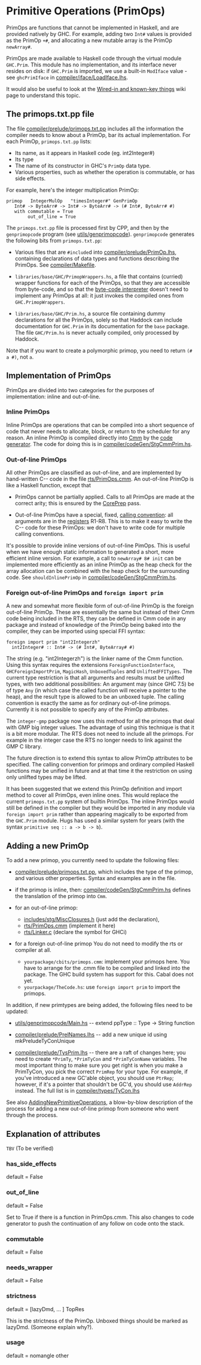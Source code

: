 # Primitive Operations (PrimOps)


PrimOps are functions that cannot be implemented in Haskell, and are provided natively by GHC.  For example, adding two `Int#` values is provided as the PrimOp `+#`, and allocating a new mutable array is the PrimOp `newArray#`.


PrimOps are made available to Haskell code through the virtual module `GHC.Prim`.  This module has no implementation, and its interface never resides on disk: if `GHC.Prim` is imported, we use a built-in `ModIface` value - see `ghcPrimIface` in [compiler/iface/LoadIface.lhs](/trac/ghc/browser/ghc/compiler/iface/LoadIface.lhs).


It would also be useful to look at the [Wired-in and known-key things](commentary/compiler/wired-in) wiki page to understand this topic.

## The primops.txt.pp file


The file [compiler/prelude/primops.txt.pp](/trac/ghc/browser/ghc/compiler/prelude/primops.txt.pp) includes all the information the compiler needs to know about a PrimOp, bar its actual implementation.  For each PrimOp, `primops.txt.pp` lists:

- Its name, as it appears in Haskell code (eg. int2Integer\#)
- Its type
- The name of its constructor in GHC's `PrimOp` data type.
- Various properties, such as whether the operation is commutable, or has side effects.


For example, here's the integer multiplication PrimOp:

```wiki
primop   IntegerMulOp   "timesInteger#" GenPrimOp   
   Int# -> ByteArr# -> Int# -> ByteArr# -> (# Int#, ByteArr# #)
   with commutable = True
        out_of_line = True
```


The `primops.txt.pp` file is processed first by CPP, and then by the `genprimopcode` program (see [utils/genprimopcode](/trac/ghc/browser/ghc/utils/genprimopcode)).  `genprimopcode` generates the following bits from `primops.txt.pp`:

- Various files that are `#include`d into [compiler/prelude/PrimOp.lhs](/trac/ghc/browser/ghc/compiler/prelude/PrimOp.lhs),
  containing declarations of data types and functions describing the PrimOps.  See
  [compiler/Makefile](/trac/ghc/browser/ghc/compiler/Makefile).

- `libraries/base/GHC/PrimopWrappers.hs`, a file that contains (curried) wrapper
  functions for each of the PrimOps, so that they are accessible from byte-code, and
  so that the [byte-code interpreter](commentary/rts/interpreter) doesn't need to implement any PrimOps at all: it
  just invokes the compiled ones from `GHC.PrimopWrappers`.

- `libraries/base/GHC/Prim.hs`, a source file containing dummy declarations for
  all the PrimOps, solely so that Haddock can include documentation for `GHC.Prim`
  in its documentation for the `base` package.  The file `GHC/Prim.hs` is never
  actually compiled, only processed by Haddock.


Note that if you want to create a polymorphic primop, you need to return `(# a #)`, not `a`.

## Implementation of PrimOps


PrimOps are divided into two categories for the purposes of implementation: inline and out-of-line.

### Inline PrimOps


Inline PrimOps are operations that can be compiled into a short sequence of code that never needs to allocate, block, or return to the scheduler for any reason.  An inline PrimOp is compiled directly into [Cmm](commentary/rts/cmm) by the [code generator](commentary/compiler/code-gen).  The code for doing this is in [compiler/codeGen/StgCmmPrim.hs](/trac/ghc/browser/ghc/compiler/codeGen/StgCmmPrim.hs).

### Out-of-line PrimOps


All other PrimOps are classified as out-of-line, and are implemented by hand-written C-- code in the file [rts/PrimOps.cmm](/trac/ghc/browser/ghc/rts/PrimOps.cmm).  An out-of-line PrimOp is like a Haskell function, except that

- PrimOps cannot be partially applied.  Calls to all PrimOps are made at the correct arity; this is ensured by 
  the [CorePrep](commentary/compiler/hsc-main) pass.

- Out-of-line PrimOps have a special, fixed, [calling convention](commentary/rts/haskell-execution#calling-convention):
  all arguments
  are in the [registers](commentary/rts/haskell-execution#registers) R1-R8.  This is to make it easy to write the
  C-- code for these PrimOps: we don't have to write code for multiple calling conventions.


It's possible to provide inline versions of out-of-line PimOps. This is useful when we have enough static information to generated a short, more efficient inline version. For example, a call to `newArray# 8# init` can be implemented more efficiently as an inline PrimOp as the heap check for the array allocation can be combined with the heap check for the surrounding code. See `shouldInlinePrimOp` in [compiler/codeGen/StgCmmPrim.hs](/trac/ghc/browser/ghc/compiler/codeGen/StgCmmPrim.hs).

### Foreign out-of-line PrimOps and `foreign import prim`


A new and somewhat more flexible form of out-of-line PrimOp is the foreign out-of-line PrimOp. These are essentially the same but instead of their Cmm code being included in the RTS, they can be defined in Cmm code in any package and instead of knowledge of the PrimOp being baked into the compiler, they can be imported using special FFI syntax:

```wiki
foreign import prim "int2Integerzh"
  int2Integer# :: Int# -> (# Int#, ByteArray# #)
```


The string (e.g. "int2Integerzh") is the linker name of the Cmm function. Using this syntax requires the extensions `ForeignFunctionInterface`, `GHCForeignImportPrim`, `MagicHash`, `UnboxedTuples` and `UnliftedFFITypes`. The current type restriction is that all arguments and results must be unlifted types, with two additional possibilities: An argument may (since GHC 7.5) be of type `Any` (in which case the called function will receive a pointer to the heap), and the result type is allowed to be an unboxed tuple. The calling convention is exactly the same as for ordinary out-of-line primops. Currently it is not possible to specify any of the PrimOp attributes.


The `integer-gmp` package now uses this method for all the primops that deal with GMP big integer values. The advantage of using this technique is that it is a bit more modular. The RTS does not need to include all the primops. For example in the integer case the RTS no longer needs to link against the GMP C library.


The future direction is to extend this syntax to allow PrimOp attributes to be specified. The calling convention for primops and ordinary compiled Haskell functions may be unified in future and at that time it the restriction on using only unlifted types may be lifted.


It has been suggested that we extend this PrimOp definition and import method to cover all PrimOps, even inline ones. This would replace the current `primops.txt.pp` system of builtin PrimOps. The inline PrimOps would still be defined in the compiler but they would be imported in any module via `foreign import prim` rather than appearing magically to be exported from the `GHC.Prim` module. Hugs has used a similar system for years (with the syntax `primitive seq :: a -> b -> b`).

## Adding a new PrimOp


To add a new primop, you currently need to update the following files:

- [compiler/prelude/primops.txt.pp](/trac/ghc/browser/ghc/compiler/prelude/primops.txt.pp), which includes the
  type of the primop, and various other properties.  Syntax and
  examples are in the file.

- if the primop is inline, then:
  [compiler/codeGen/StgCmmPrim.hs](/trac/ghc/browser/ghc/compiler/codeGen/StgCmmPrim.hs) defines the translation of
  the primop into `Cmm`.

- for an out-of-line primop:

  - [includes/stg/MiscClosures.h](/trac/ghc/browser/ghc/includes/stg/MiscClosures.h) (just add the declaration),
  - [rts/PrimOps.cmm](/trac/ghc/browser/ghc/rts/PrimOps.cmm) (implement it here)
  - [rts/Linker.c](/trac/ghc/browser/ghc/rts/Linker.c) (declare the symbol for GHCi)

- for a foreign out-of-line primop You do not need to modify the rts or compiler at all.

  - `yourpackage/cbits/primops.cmm`: implement your primops here. You have to arrange for the .cmm file to be compiled and linked into the package. The GHC build system has support for this. Cabal does not yet.
  - `yourpackage/TheCode.hs`: use `foreign import prim` to import the primops.


In addition, if new primtypes are being added, the following files need to be updated:

- [utils/genprimopcode/Main.hs](/trac/ghc/browser/ghc/utils/genprimopcode/Main.hs) -- extend ppType :: Type -\> String function

- [compiler/prelude/PrelNames.lhs](/trac/ghc/browser/ghc/compiler/prelude/PrelNames.lhs) -- add a new unique id using mkPreludeTyConUnique

- [compiler/prelude/TysPrim.lhs](/trac/ghc/browser/ghc/compiler/prelude/TysPrim.lhs) -- there are a raft of changes here; you need to create `*PrimTy`, `*PrimTyCon` and  `*PrimTyConName` variables. The most important thing to make sure you get right is when you make a PrimTyCon, you pick the correct `PrimRep` for your type.  For example, if you’ve introduced a new GC'able object, you should use `PtrRep`; however, if it's a pointer that shouldn't be GC'd, you should use `AddrRep` instead.  The full list is in [compiler/types/TyCon.lhs](/trac/ghc/browser/ghc/compiler/types/TyCon.lhs)


See also [AddingNewPrimitiveOperations](adding-new-primitive-operations), a blow-by-blow description of the process for adding a new out-of-line primop from someone who went through the process.

## Explanation of attributes

`TBV` (To be verified)

### has_side_effects


default = False

### out_of_line


default = False


Set to True if there is a function in PrimOps.cmm. This also changes to code generator to push the continuation
of any follow on code onto the stack.

### commutable


default = False

### needs_wrapper


default = False

### strictness


default = \[lazyDmd, ... \] TopRes


This is the strictness of the PrimOp. Unboxed things should be marked as lazyDmd. (Someone explain why?).

### usage


default = nomangle other
